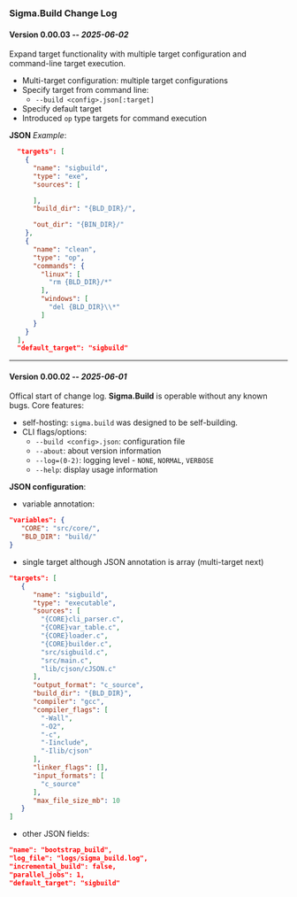 ### **Sigma.Build Change Log**


#### **Version 0.00.03**  -- _2025-06-02_
Expand target functionality with multiple target configuration and command-line target execution.

- Multi-target configuration: multiple target configurations
- Specify target from command line:
  - `--build <config>.json[:target]`
- Specify default target
- Introduced `op` type targets for command execution

**JSON** _Example_:  
``` json
  "targets": [
    {
      "name": "sigbuild",
      "type": "exe",
      "sources": [

      ],
      "build_dir": "{BLD_DIR}/",

      "out_dir": "{BIN_DIR}/"
    },
    {
      "name": "clean",
      "type": "op",
      "commands": {
        "linux": [
          "rm {BLD_DIR}/*"
        ],
        "windows": [
          "del {BLD_DIR}\\*"
        ]
      }
    }
  ],
  "default_target": "sigbuild"

```

-----  
#### **Version 0.00.02**  -- _2025-06-01_  

Offical start of change log. **Sigma.Build** is operable without any known bugs.
Core features:
- self-hosting: `sigma.build` was designed to be self-building.
- CLI flags/options:
  - `--build <config>.json`: configuration file
  - `--about`: about version information
  - `--log=(0-2)`: logging level - `NONE`, `NORMAL`, `VERBOSE`
  - `--help`: display usage information

**JSON configuration**:  
- variable annotation:  
``` json
"variables": {
   "CORE": "src/core/",
   "BLD_DIR": "build/"
}
```  
- single target although JSON annotation is array (multi-target next)  
``` json
"targets": [
   {
      "name": "sigbuild",
      "type": "executable",
      "sources": [
        "{CORE}cli_parser.c",
        "{CORE}var_table.c",
        "{CORE}loader.c",
        "{CORE}builder.c",
        "src/sigbuild.c",
        "src/main.c",
        "lib/cjson/cJSON.c"
      ],
      "output_format": "c_source",
      "build_dir": "{BLD_DIR}",
      "compiler": "gcc",
      "compiler_flags": [
        "-Wall",
        "-O2",
        "-c",
        "-Iinclude",
        "-Ilib/cjson"
      ],
      "linker_flags": [],
      "input_formats": [
        "c_source"
      ],
      "max_file_size_mb": 10
   }
]
```  
- other JSON fields:
``` json
"name": "bootstrap_build",
"log_file": "logs/sigma_build.log",
"incremental_build": false,
"parallel_jobs": 1,
"default_target": "sigbuild"
```  
